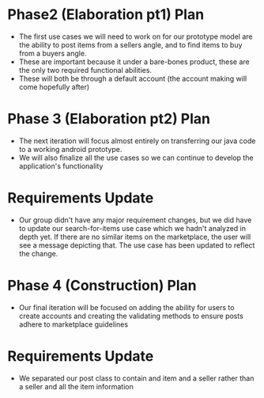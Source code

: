 # Phase2 (Elaboration pt1) Plan

- The first use cases we will need to work on for our prototype model
  are the ability to post items from a sellers angle, and to find items to
  buy from a buyers angle.
- These are important because it under a bare-bones
  product, these are the only two required functional abilities.
- These will both be through a default account
  (the account making will come hopefully after)



# Phase 3 (Elaboration pt2) Plan

- The next iteration will focus almost entirely on transferring our java code to a working android prototype.
- We will also finalize all the use cases so we can continue to develop the application's functionality

# Requirements Update
- Our group didn't have any major requirement changes, but we did have 
  to update our search-for-items use case which we hadn't analyzed in 
  depth yet.  If there are no similar items on the marketplace, the
  user will see a message depicting that. The use case has been 
  updated to reflect the change.  


# Phase 4 (Construction) Plan
- Our final iteration will be focused on adding the ability for users to create accounts and creating the validating methods to ensure posts adhere to marketplace guidelines


# Requirements Update
- We separated our post class to contain and item and a seller rather than a seller and all the item information
